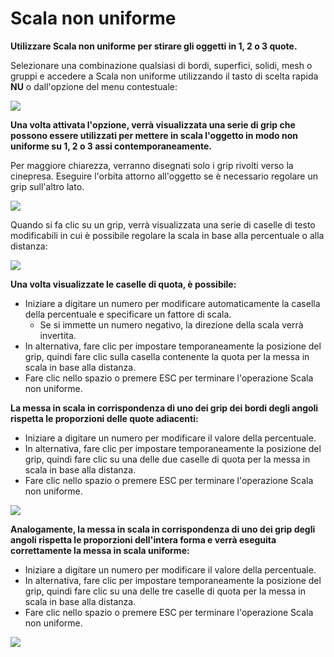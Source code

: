 # Scala non uniforme

**Utilizzare Scala non uniforme per stirare gli oggetti in 1, 2 o 3 quote.**

Selezionare una combinazione qualsiasi di bordi, superfici, solidi, mesh o gruppi e accedere a Scala non uniforme utilizzando il tasto di scelta rapida **NU** o dall'opzione del menu contestuale:

![](../.gitbook/assets/nu-scale\_context-menu.PNG)

**Una volta attivata l'opzione, verrà visualizzata una serie di grip che possono essere utilizzati per mettere in scala l'oggetto in modo non uniforme su 1, 2 o 3 assi contemporaneamente.**

Per maggiore chiarezza, verranno disegnati solo i grip rivolti verso la cinepresa. Eseguire l'orbita attorno all'oggetto se è necessario regolare un grip sull'altro lato.

![](../.gitbook/assets/nu-scale\_grips-1.PNG)

Quando si fa clic su un grip, verrà visualizzata una serie di caselle di testo modificabili in cui è possibile regolare la scala in base alla percentuale o alla distanza:

![](../.gitbook/assets/nu-scale\_grips-2.PNG)

**Una volta visualizzate le caselle di quota, è possibile:**

* Iniziare a digitare un numero per modificare automaticamente la casella della percentuale e specificare un fattore di scala.
   * Se si immette un numero negativo, la direzione della scala verrà invertita.
* In alternativa, fare clic per impostare temporaneamente la posizione del grip, quindi fare clic sulla casella contenente la quota per la messa in scala in base alla distanza.
* Fare clic nello spazio o premere ESC per terminare l'operazione Scala non uniforme.

**La messa in scala in corrispondenza di uno dei grip dei bordi degli angoli rispetta le proporzioni delle quote adiacenti:**

* Iniziare a digitare un numero per modificare il valore della percentuale.
* In alternativa, fare clic per impostare temporaneamente la posizione del grip, quindi fare clic su una delle due caselle di quota per la messa in scala in base alla distanza.
* Fare clic nello spazio o premere ESC per terminare l'operazione Scala non uniforme.

![](../.gitbook/assets/nu-scale\_grips-3.PNG)

**Analogamente, la messa in scala in corrispondenza di uno dei grip degli angoli rispetta le proporzioni dell'intera forma e verrà eseguita correttamente la messa in scala uniforme:**

* Iniziare a digitare un numero per modificare il valore della percentuale.
* In alternativa, fare clic per impostare temporaneamente la posizione del grip, quindi fare clic su una delle tre caselle di quota per la messa in scala in base alla distanza.
* Fare clic nello spazio o premere ESC per terminare l'operazione Scala non uniforme.

![](../.gitbook/assets/nu-scale\_grips-4.PNG)
